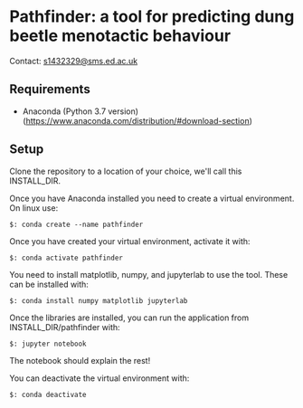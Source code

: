 # Pathfinder: a tool for predicting dung beetle menotactic behaviour #
Contact: s1432329@sms.ed.ac.uk
## Requirements ##
- Anaconda (Python 3.7 version) (https://www.anaconda.com/distribution/#download-section)
## Setup ##
Clone the repository to a location of your choice, we'll call this INSTALL_DIR.

Once you have Anaconda installed you need to create a virtual environment. On
linux use:

`$: conda create --name pathfinder`

Once you have created your virtual environment, activate it with:

`$: conda activate pathfinder`

You need to install matplotlib, numpy, and jupyterlab to use the tool. These
can be installed with:

`$: conda install numpy matplotlib jupyterlab`

Once the libraries are installed, you can run the application from
INSTALL_DIR/pathfinder with:

`$: jupyter notebook`

The notebook should explain the rest!

You can deactivate the virtual environment with:

`$: conda deactivate`

